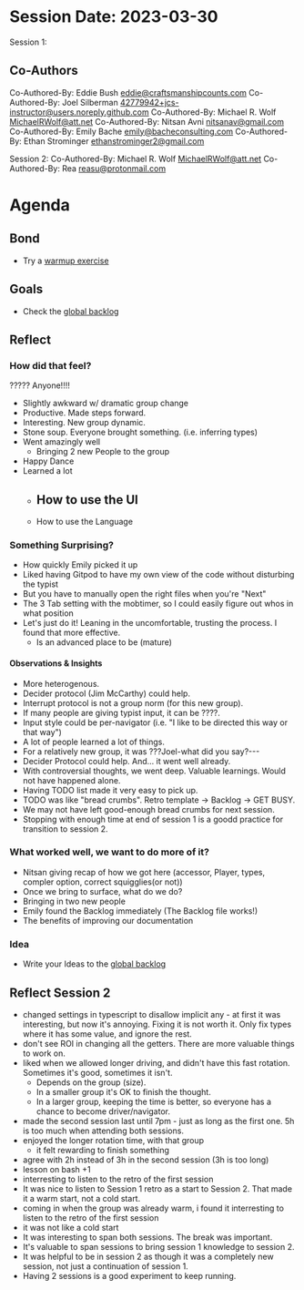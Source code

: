 # Session Date: 2023-03-30
Session 1:
## Co-Authors
Co-Authored-By: Eddie Bush <eddie@craftsmanshipcounts.com>
Co-Authored-By: Joel Silberman <42779942+jcs-instructor@users.noreply.github.com>
Co-Authored-By: Michael R. Wolf <MichaelRWolf@att.net>
Co-Authored-By: Nitsan Avni <nitsanav@gmail.com>
Co-Authored-By: Emily Bache <emily@bacheconsulting.com>
Co-Authored-By: Ethan Strominger <ethanstrominger2@gmail.com>

Session 2:
Co-Authored-By: Michael R. Wolf <MichaelRWolf@att.net>
Co-Authored-By: Rea <reasu@protonmail.com>

# Agenda

## Bond

-   Try a [warmup exercise](../docs/warmup-exercises.md)

## Goals

-   Check the [global backlog](../docs/backlog.md)

## Reflect

### How did that feel?
????? Anyone!!!!
- Slightly awkward w/ dramatic group change
- Productive.  Made steps forward.
- Interesting.  New group dynamic.
- Stone soup.  Everyone brought something.  (i.e. inferring types)
- Went amazingly well
    - Bringing 2 new People to the group
- Happy Dance
- Learned a lot
    - How to use the UI
        - 
    - How to use the Language

### Something Surprising?
- How quickly Emily picked it up
- Liked having Gitpod to have my own view of the code without disturbing the typist
- But you have to manually open the right files when you're "Next"
- The 3 Tab setting with the mobtimer, so I could easily figure out whos in what position
- Let's just do it! Leaning in the uncomfortable, trusting the process. I found that more effective.
    - Is an advanced place to be (mature)

#### Observations & Insights
- More heterogenous.
- Decider protocol (Jim McCarthy) could help.
- Interrupt protocol is not a group norm (for this new group).
- If many people are giving typist input, it can be ????.
- Input style could be per-navigator (i.e. "I like to be directed this way or that way")
- A lot of people learned a lot of things.
- For a relatively new group, it was ???Joel-what did you say?---
- Decider Protocol could help.  And... it went well already.
- With controversial thoughts, we went deep.  Valuable learnings.  Would not have happened alone.
- Having TODO list made it very easy to pick up.
- TODO was like "bread crumbs".  Retro template -> Backlog -> GET BUSY.
- We may not have left good-enough bread crumbs for next session.
- Stopping with enough time at end of session 1 is a goodd practice for transition to session 2.


### What worked well, we want to do more of it?
- Nitsan giving recap of how we got here (accessor, Player, types, compler option, correct squigglies(or not))
- Once we bring to surface, what do we do?
- Bringing in two new people
- Emily found the Backlog immediately (The Backlog file works!)
- The benefits of improving our documentation


### Idea
-   Write your Ideas to the [global backlog](../docs/backlog.md)

## Reflect Session 2

- changed settings in typescript to disallow implicit any - at first it was interesting, but now it's annoying. Fixing it is not worth it. Only fix types where it has some value, and ignore the rest.
- don't see ROI in changing all the getters. There are more valuable things to work on.
- liked when we allowed longer driving, and didn't have this fast rotation. Sometimes it's good, sometimes it isn't. 
  - Depends on the group (size). 
  - In a smaller group it's OK to finish the thought. 
  - In a larger group, keeping the time is better, so everyone has a chance to become driver/navigator.
- made the second session last until 7pm - just as long as the first one. 5h is too much when attending both sessions.
- enjoyed the longer rotation time, with that group
    - it felt rewarding to finish something
- agree with 2h instead of 3h in the second session (3h is too long)
- lesson on bash +1
- interresting to listen to the retro of the first session
- It was nice to listen to Session 1 retro as a start to Session 2.  That made it a warm start, not a cold start.
- coming in when the group was already warm, i found it interresting to listen to the retro of the first session
- it was not like a cold start
- It was interesting to span both sessions.   The break was important.
- It's valuable to span sessions to bring session 1 knowledge to session 2.
- It was helpful to be in session 2 as though it was a completely new session, not just a continuation of session 1.
- Having 2 sessions is a good experiment to keep running.





